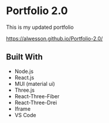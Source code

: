 # Portfolio 2.0

This is my updated portfolio

 https://alwesson.github.io/Portfolio-2.0/

## Built With
- Node.js
- React.js
- MUI (material ui)
- Three.js
- React-Three-Fiber
- React-Three-Drei
- Iframe
- VS Code
